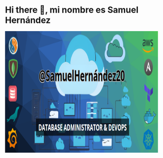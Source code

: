 # Hi there 👋, mi nombre es Samuel Hernández
<img src="images/Presentacion_GitHub.png" width="800" height="400"/> 
